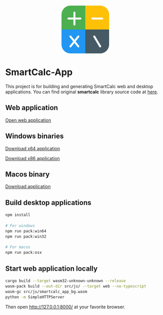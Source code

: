 <p align="center">
  <img src="assets/smartcalc.png" alt="SmartCalc" width="150" height="150" />
</p>

# SmartCalc-App
This project is for building and generating SmartCalc web and desktop applications.
You can find original **smartcalc** library source code at [here](https://github.com/erhanbaris/smartcalc/).

## Web application
[Open web application](https://erhanbaris.github.io/smartcalc-app/)


## Windows binaries
[Download x64 application](https://github.com/erhanbaris/smartcalc/releases/download/v1.0.1/smartcalc-win64-v1.0.1.zip)

[Download x86 application](https://github.com/erhanbaris/smartcalc/releases/download/v1.0.1/smartcalc-win32-v1.0.1.zip)


## Macos binary
[Download application](https://github.com/erhanbaris/smartcalc/releases/download/v1.0.1/smartcalc-osx-v1.0.1.zip)



## Build desktop applications

```bash
npm install

# For windows
npm run pack:win64
npm run pack:win32

# For macos
npm run pack:osx
```

## Start web application locally

```bash
cargo build --target wasm32-unknown-unknown --release
wasm-pack build --out-dir src/js/ --target web --no-typescript
wasm-gc src/js/smartcalc_app_bg.wasm
python -m SimpleHTTPServer
```

Then open http://127.0.0.1:8000/ at your favorite browser.
